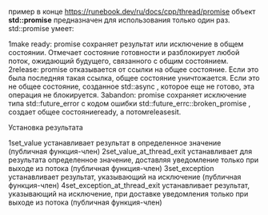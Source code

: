 пример в конце https://runebook.dev/ru/docs/cpp/thread/promise
объект **std::promise** предназначен для использования только один раз.
std::promise умеет:

1make ready: promise сохраняет результат или исключение в общем состоянии. Отмечает состояние готовности и разблокирует любой поток, ожидающий будущего, связанного с общим состоянием.
2release: promise отказывается от ссылки на общее состояние. Если это была последняя такая ссылка, общее состояние уничтожается. Если это не общее состояние, созданное std::async , которое еще не готово, эта операция не блокируется.
3abandon: promise сохраняет исключение типа std::future_error с кодом ошибки std::future_errc::broken_promise , создает общее состояниеready, а потомreleasesit.

Установка результата

1set_value
устанавливает результат в определенное значение
(публичная функция-член)
2set_value_at_thread_exit
устанавливает для результата определенное значение, доставляя уведомление только при выходе из потока
(публичная функция-член)
3set_exception
устанавливает результат, указывающий на исключение
(публичная функция-член)
4set_exception_at_thread_exit
устанавливает результат, указывающий на исключение, при доставке уведомления только при выходе из потока
(публичная функция-член)